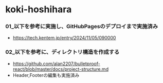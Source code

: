 # koki-hoshihara

### 01_以下を参考に実施し、GitHubPagesのデプロイまで実施済み
* https://tech.kentem.jp/entry/2024/11/05/090000

### 02_以下を参考に、ディレクトリ構造を作成する
* https://github.com/alan2207/bulletproof-react/blob/master/docs/project-structure.md
* Header,Footerの編集も実施済み



